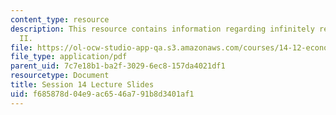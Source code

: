 ```yaml
---
content_type: resource
description: This resource contains information regarding infinitely repeated games
  II.
file: https://ol-ocw-studio-app-qa.s3.amazonaws.com/courses/14-12-economic-applications-of-game-theory-fall-2012/f685878d04e9ac6546a791b8d3401af1_MIT14_12F12_slides14.pdf
file_type: application/pdf
parent_uid: 7c7e18b1-ba2f-3029-6ec8-157da4021df1
resourcetype: Document
title: Session 14 Lecture Slides
uid: f685878d-04e9-ac65-46a7-91b8d3401af1
---
```

